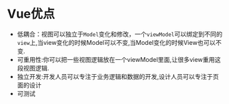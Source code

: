 # Vue优点

- 低耦合：视图可以独立于`Model`变化和修改，一个`viewModel`可以绑定到不同的`view`上,当view变化的时候Model可以不变,当Model变化的时候View也可以不变.
- 可重用性:你可以把一些视图逻辑放在一个viewModel里面,让很多view重用这段视图逻辑.
- 独立开发:开发人员可以专注于业务逻辑和数据的开发,设计人员可以专注于页面的设计
- 可测试